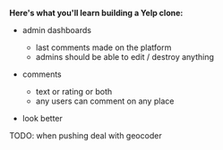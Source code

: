 **Here's what you'll learn building a Yelp clone:**

* admin dashboards
  * last comments made on the platform
  * admins should be able to edit / destroy anything
* comments
  * text or rating or both
  * any users can comment on any place

* look better

TODO: when pushing deal with geocoder
